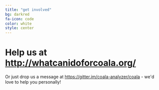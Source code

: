 ```yaml
---
title: "get involved"
bg: darkred
fa-icon: code
color: white
style: center
---
```


# Help us at <http://whatcanidoforcoala.org/>

Or just drop us a message at <https://gitter.im/coala-analyzer/coala> - we'd
love to help you personally!
